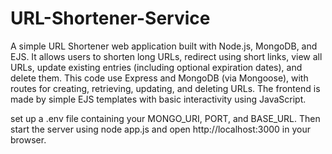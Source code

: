 # URL-Shortener-Service
A simple URL Shortener web application built with Node.js, MongoDB, and EJS. 
It allows users to shorten long URLs, redirect using short links, view all URLs, update existing entries (including optional expiration dates), and delete them. 
This code use Express and MongoDB (via Mongoose), with routes for creating, retrieving, updating, and deleting URLs.
The frontend is made by simple EJS templates with basic interactivity using JavaScript. 

set up a .env file containing your MONGO_URI, PORT, and BASE_URL. Then start the server using node app.js and open http://localhost:3000 in your browser.
